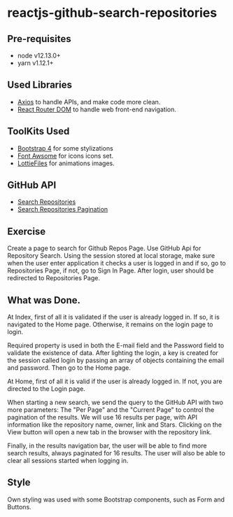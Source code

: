 # reactjs-github-search-repositories

## Pre-requisites

* node v12.13.0+
* yarn v1.12.1+

## Used Libraries

* [Axios](https://github.com/axios/axios) to handle APIs, and make code more clean.
* [React Router DOM](https://reacttraining.com/react-router/web/guides/quick-start) to handle web front-end navigation.

## ToolKits Used

* [Bootstrap 4](https://getbootstrap.com/) for some stylizations
* [Font Awsome](https://fontawesome.com/) for icons icons set.
* [LottieFiles](https://lottiefiles.com/) for animations images.

## GitHub API

* [Search Repositories](https://developer.github.com/v3/search/#search-repositories)
* [Search Repositories Pagination](https://developer.github.com/v3/search/#search-repositories)

## Exercise

Create a page to search for Github Repos Page. Use GitHub Api for Repository Search. Using the session stored at local storage, make sure when the user enter application it checks a user is logged in and if so, go to Repositories Page, if not, go to Sign In Page. After login, user should be redirected to Repositories Page.

## What was Done.

At Index, first of all it is validated if the user is already logged in. If so, it is navigated to the Home page. Otherwise, it remains on the login page to login.

Required property is used in both the E-mail field and the Password field to validate the existence of data. After lighting the login, a key is created for the session called login by passing an array of objects containing the email and password. Then go to the Home page.

At Home, first of all it is valid if the user is already logged in. If not, you are directed to the Login page.

When starting a new search, we send the query to the GitHub API with two more parameters: The "Per Page" and the "Current Page" to control the pagination of the results. We will use 16 results per page, with API information like the repository name, owner, link and Stars. Clicking on the View button will open a new tab in the browser with the repository link.

Finally, in the results navigation bar, the user will be able to find more search results, always paginated for 16 results. The user will also be able to clear all sessions started when logging in.

## Style

Own styling was used with some Bootstrap components, such as Form and Buttons.
